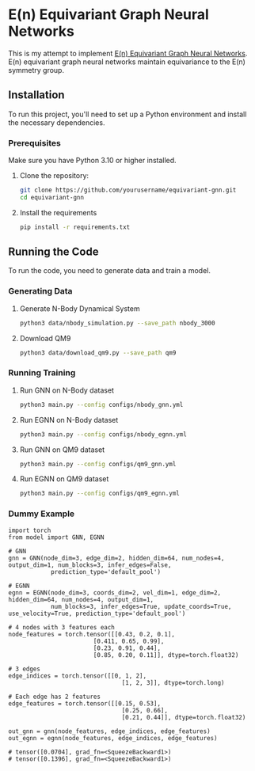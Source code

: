 # E(n) Equivariant Graph Neural Networks

This is my attempt to implement [E(n) Equivariant Graph Neural Networks](https://arxiv.org/pdf/2102.09844). E(n) equivariant graph neural networks maintain equivariance to the E(n) symmetry group.

## Installation

To run this project, you'll need to set up a Python environment and install the necessary dependencies.

### Prerequisites

Make sure you have Python 3.10 or higher installed.

1. Clone the repository:
   ```bash
   git clone https://github.com/yourusername/equivariant-gnn.git
   cd equivariant-gnn
   
2. Install the requirements
    ```bash
    pip install -r requirements.txt
    
## Running the Code

To run the code, you need to generate data and train a model.

### Generating Data

1. Generate N-Body Dynamical System
    ```bash
    python3 data/nbody_simulation.py --save_path nbody_3000
    
2. Download QM9
    ```bash
    python3 data/download_qm9.py --save_path qm9
    
### Running Training

1. Run GNN on N-Body dataset
    ```bash
    python3 main.py --config configs/nbody_gnn.yml
    
2. Run EGNN on N-Body dataset
    ```bash
    python3 main.py --config configs/nbody_egnn.yml
    
3. Run GNN on QM9 dataset
    ```bash
    python3 main.py --config configs/qm9_gnn.yml
    
4. Run EGNN on QM9 dataset
    ```bash
    python3 main.py --config configs/qm9_egnn.yml
    
### Dummy Example

    import torch
    from model import GNN, EGNN
    
    # GNN
    gnn = GNN(node_dim=3, edge_dim=2, hidden_dim=64, num_nodes=4, output_dim=1, num_blocks=3, infer_edges=False,
                prediction_type='default_pool')
    
    # EGNN
    egnn = EGNN(node_dim=3, coords_dim=2, vel_dim=1, edge_dim=2, hidden_dim=64, num_nodes=4, output_dim=1,
                num_blocks=3, infer_edges=True, update_coords=True, use_velocity=True, prediction_type='default_pool')
    
    # 4 nodes with 3 features each
    node_features = torch.tensor([[0.43, 0.2, 0.1], 
                            [0.411, 0.65, 0.99], 
                            [0.23, 0.91, 0.44],
                            [0.85, 0.20, 0.11]], dtype=torch.float32)
    
    # 3 edges
    edge_indices = torch.tensor([[0, 1, 2], 
                                    [1, 2, 3]], dtype=torch.long)
    
    # Each edge has 2 features
    edge_features = torch.tensor([[0.15, 0.53], 
                                    [0.25, 0.66], 
                                    [0.21, 0.44]], dtype=torch.float32)
    
    out_gnn = gnn(node_features, edge_indices, edge_features)
    out_egnn = egnn(node_features, edge_indices, edge_features)
    
    # tensor([0.0704], grad_fn=<SqueezeBackward1>)
    # tensor([0.1396], grad_fn=<SqueezeBackward1>)
